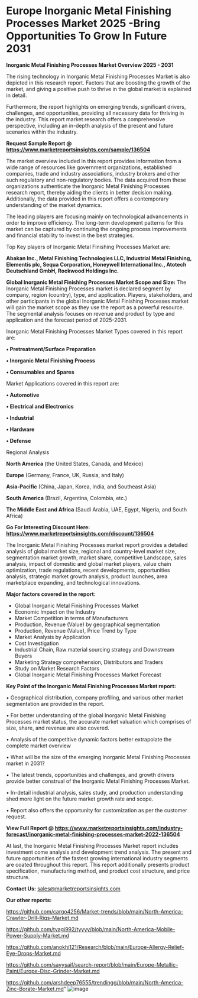 # Europe Inorganic Metal Finishing Processes Market 2025 -Bring Opportunities To Grow In Future 2031

<Strong> Inorganic Metal Finishing Processes Market Overview 2025 - 2031</strong>

The rising technology in Inorganic Metal Finishing Processes Market is also depicted in this research report. Factors that are boosting the growth of the market, and giving a positive push to thrive in the global market is explained in detail.

Furthermore, the report highlights on emerging trends, significant drivers, challenges, and opportunities, providing all necessary data for thriving in the industry. This report market research offers a comprehensive perspective, including an in-depth analysis of the present and future scenarios within the industry.

<strong>Request Sample Report @ <a href=https://www.marketreportsinsights.com/sample/136504>https://www.marketreportsinsights.com/sample/136504</a></strong>

The market overview included in this report provides information from a wide range of resources like government organizations, established companies, trade and industry associations, industry brokers and other such regulatory and non-regulatory bodies. The data acquired from these organizations authenticate the Inorganic Metal Finishing Processes research report, thereby aiding the clients in better decision making. Additionally, the data provided in this report offers a contemporary understanding of the market dynamics.

The leading players are focusing mainly on technological advancements in order to improve efficiency. The long-term development patterns for this market can be captured by continuing the ongoing process improvements and financial stability to invest in the best strategies.

Top Key players of Inorganic Metal Finishing Processes Market are:

<strong>Abakan Inc., Metal Finishing Technologies LLC, Industrial Metal Finishing, Elementis plc, Sequa Corporation, Honeywell International Inc., Atotech Deutschland GmbH, Rockwood Holdings Inc.</strong>

<strong><b>Global Inorganic Metal Finishing Processes Market Scope and Size:</b></strong>
The Inorganic Metal Finishing Processes market is declared segment by company, region (country), type, and application. Players, stakeholders, and other participants in the global Inorganic Metal Finishing Processes market will gain the market scope as they use the report as a powerful resource. The segmental analysis focuses on revenue and product by type and application and the forecast period of 2025-2031.

Inorganic Metal Finishing Processes Market Types covered in this report are:

<strong>• Pretreatment/Surface Preparation

• Inorganic Metal Finishing Process

• Consumables and Spares</strong>

Market Applications covered in this report are:

<strong>• Automotive

• Electrical and Electronics

• Industrial

• Hardware

• Defense</strong> 

Regional Analysis

<strong>North America</strong> (the United States, Canada, and Mexico)

<strong>Europe</strong> (Germany, France, UK, Russia, and Italy)

<strong>Asia-Pacific</strong> (China, Japan, Korea, India, and Southeast Asia)

<strong>South America</strong> (Brazil, Argentina, Colombia, etc.)

<strong>The Middle East and Africa</strong> (Saudi Arabia, UAE, Egypt, Nigeria, and South Africa)

<strong>Go For Interesting Discount Here: <a href=https://www.marketreportsinsights.com/discount/136504>https://www.marketreportsinsights.com/discount/136504</a></strong>

The Inorganic Metal Finishing Processes market report provides a detailed analysis of global market size, regional and country-level market size, segmentation market growth, market share, competitive Landscape, sales analysis, impact of domestic and global market players, value chain optimization, trade regulations, recent developments, opportunities analysis, strategic market growth analysis, product launches, area marketplace expanding, and technological innovations.

<strong><b>Major factors covered in the report:</b></strong>
<ul>
  <li>Global Inorganic Metal Finishing Processes Market </li>
  <li>Economic Impact on the Industry</li>
  <li>Market Competition in terms of Manufacturers</li>
  <li>Production, Revenue (Value) by geographical segmentation</li>
  <li>Production, Revenue (Value), Price Trend by Type</li>
  <li>Market Analysis by Application</li>
  <li>Cost Investigation</li>
  <li>Industrial Chain, Raw material sourcing strategy and Downstream Buyers</li>
  <li>Marketing Strategy comprehension, Distributors and Traders</li>
  <li>Study on Market Research Factors</li>
  <li>Global Inorganic Metal Finishing Processes Market Forecast</li>
</ul>

<strong><b>Key Point of the Inorganic Metal Finishing Processes Market report:</b></strong>

• Geographical distribution, company profiling, and various other market segmentation are provided in the report.

• For better understanding of the global Inorganic Metal Finishing Processes market status, the accurate market valuation which comprises of size, share, and revenue are also covered.

• Analysis of the competitive dynamic factors better extrapolate the complete market overview

• What will be the size of the emerging Inorganic Metal Finishing Processes market in 2031?

• The latest trends, opportunities and challenges, and growth drivers provide better construal of the Inorganic Metal Finishing Processes Market.

• In-detail industrial analysis, sales study, and production understanding shed more light on the future market growth rate and scope.

• Report also offers the opportunity for customization as per the customer request.

<strong><b>View Full Report @ <a href=https://www.marketreportsinsights.com/industry-forecast/inorganic-metal-finishing-processes-market-2022-136504>https://www.marketreportsinsights.com/industry-forecast/inorganic-metal-finishing-processes-market-2022-136504</a></b></strong>


At last, the Inorganic Metal Finishing Processes Market report includes investment come analysis and development trend analysis. The present and future opportunities of the fastest growing international industry segments are coated throughout this report. This report additionally presents product specification, manufacturing method, and product cost structure, and price structure.

<strong>Contact Us:</strong>
sales@marketreportsinsights.com

<strong>Our other reports:</strong>

<a href=https://github.com/cargo4256/Market-trends/blob/main/North-America-Crawler-Drill-Rigs-Market.md>https://github.com/cargo4256/Market-trends/blob/main/North-America-Crawler-Drill-Rigs-Market.md</a>

<a href=https://github.com/tyagi992/tyyyy/blob/main/North-America-Mobile-Power-Supply-Market.md>https://github.com/tyagi992/tyyyy/blob/main/North-America-Mobile-Power-Supply-Market.md</a>

<a href=https://github.com/anokhi121/Research/blob/main/Europe-Allergy-Relief-Eye-Drops-Market.md>https://github.com/anokhi121/Research/blob/main/Europe-Allergy-Relief-Eye-Drops-Market.md</a>

<a href=https://github.com/sayysaif/search-report/blob/main/Europe-Metallic-Paint/Europe-Disc-Grinder-Market.md>https://github.com/sayysaif/search-report/blob/main/Europe-Metallic-Paint/Europe-Disc-Grinder-Market.md</a>

<a href=https://github.com/arshdeep76555/trendingg/blob/main/North-America-Zinc-Borate-Market.md>https://github.com/arshdeep76555/trendingg/blob/main/North-America-Zinc-Borate-Market.md</a>"
![image](https://github.com/user-attachments/assets/0de68d2e-cd17-4ae9-94c9-182761d12d60)
